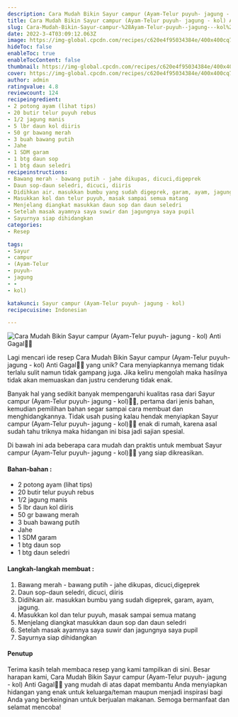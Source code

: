 ```yaml
---
description: Cara Mudah Bikin Sayur campur (Ayam-Telur puyuh- jagung - kol) Anti Gagal"
title: Cara Mudah Bikin Sayur campur (Ayam-Telur puyuh- jagung - kol) Anti Gagal
slug: Cara-Mudah-Bikin-Sayur-campur-%28Ayam-Telur-puyuh--jagung---kol%29-Anti-Gagal
date: 2022-3-4T03:09:12.063Z
image: https://img-global.cpcdn.com/recipes/c620e4f95034384e/400x400cq70/photo.jpg
hideToc: false
enableToc: true
enableTocContent: false
thumbnail: https://img-global.cpcdn.com/recipes/c620e4f95034384e/400x400cq70/photo.jpg
cover: https://img-global.cpcdn.com/recipes/c620e4f95034384e/400x400cq70/photo.jpg
author: admin
ratingvalue: 4.8
reviewcount: 124
recipeingredient:
- 2 potong ayam (lihat tips)
- 20 butir telur puyuh rebus
- 1/2 jagung manis
- 5 lbr daun kol diiris
- 50 gr bawang merah
- 3 buah bawang putih
- Jahe
- 1 SDM garam
- 1 btg daun sop
- 1 btg daun seledri
recipeinstructions:
- Bawang merah - bawang putih - jahe dikupas, dicuci,digeprek
- Daun sop-daun seledri, dicuci, diiris
- Didihkan air. masukkan bumbu yang sudah digeprek, garam, ayam, jagung.
- Masukkan kol dan telur puyuh, masak sampai semua matang
- Menjelang diangkat masukkan daun sop dan daun seledri
- Setelah masak ayamnya saya suwir dan jagungnya saya pupil
- Sayurnya siap dihidangkan
categories:
- Resep

tags:
- Sayur
- campur
- (Ayam-Telur
- puyuh-
- jagung
- -
- kol)

katakunci: Sayur campur (Ayam-Telur puyuh- jagung - kol)
recipecuisine: Indonesian

---
```


![Cara Mudah Bikin Sayur campur (Ayam-Telur puyuh- jagung - kol) Anti Gagal👩‍🍳](https://img-global.cpcdn.com/recipes/c620e4f95034384e/400x400cq70/photo.jpg)

Lagi mencari ide resep Cara Mudah Bikin Sayur campur (Ayam-Telur puyuh- jagung - kol) Anti Gagal👩‍🍳 yang unik? Cara menyiapkannya memang tidak terlalu sulit namun tidak gampang juga. Jika keliru mengolah maka hasilnya tidak akan memuaskan dan justru cenderung tidak enak.

Banyak hal yang sedikit banyak mempengaruhi kualitas rasa dari Sayur campur (Ayam-Telur puyuh- jagung - kol)👩‍🍳, pertama dari jenis bahan, kemudian pemilihan bahan segar sampai cara membuat dan menghidangkannya. Tidak usah pusing kalau hendak menyiapkan Sayur campur (Ayam-Telur puyuh- jagung - kol)👩‍🍳 enak di rumah, karena asal sudah tahu triknya maka hidangan ini bisa jadi sajian spesial.

Di bawah ini ada beberapa cara mudah dan praktis untuk membuat Sayur campur (Ayam-Telur puyuh- jagung - kol)👩‍🍳 yang siap dikreasikan.

<!--inarticleads1-->

#### Bahan-bahan :

- 2 potong ayam (lihat tips)
- 20 butir telur puyuh rebus
- 1/2 jagung manis
- 5 lbr daun kol diiris
- 50 gr bawang merah
- 3 buah bawang putih
- Jahe
- 1 SDM garam
- 1 btg daun sop
- 1 btg daun seledri

<!--inarticleads2-->

#### Langkah-langkah membuat :

1. Bawang merah - bawang putih - jahe dikupas, dicuci,digeprek
1. Daun sop-daun seledri, dicuci, diiris
1. Didihkan air. masukkan bumbu yang sudah digeprek, garam, ayam, jagung.
1. Masukkan kol dan telur puyuh, masak sampai semua matang
1. Menjelang diangkat masukkan daun sop dan daun seledri
1. Setelah masak ayamnya saya suwir dan jagungnya saya pupil
1. Sayurnya siap dihidangkan

#### Penutup

Terima kasih telah membaca resep yang kami tampilkan di sini. Besar harapan kami, Cara Mudah Bikin Sayur campur (Ayam-Telur puyuh- jagung - kol) Anti Gagal👩‍🍳 yang mudah di atas dapat membantu Anda menyiapkan hidangan yang enak untuk keluarga/teman maupun menjadi inspirasi bagi Anda yang berkeinginan untuk berjualan makanan. Semoga bermanfaat dan selamat mencoba!